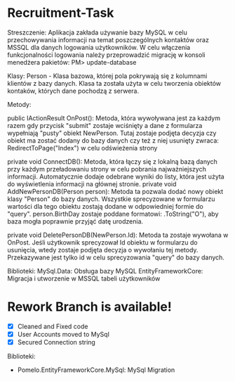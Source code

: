 # Recruitment-Task
Streszczenie:
Aplikacja zakłada używanie bazy MySQL w celu przechowywania informacji na temat poszczególnych kontaktów oraz MSSQL dla danych logowania użytkowników. 
W celu włączenia funkcjonalności logowania należy przeprowadzić migrację w konsoli menedżera pakietów: PM> update-database

Klasy:
Person - Klasa bazowa, której pola pokrywają się z kolumnami klientów z bazy danych. Klasa ta została użyta w celu tworzenia obiektów kontaków, których dane pochodzą z serwera. 

Metody:

public IActionResult OnPost(): Metoda, która wywoływana jest za każdym razem gdy przycisk "submit" zostaje wciśnięty a dane z formularza wypełniają "pusty" obiekt NewPerson. Tutaj zostaje podjęta decyzja czy obiekt ma zostać dodany do bazy danych czy też z niej usunięty 
zwraca:  RedirectToPage("Index") w celu odświeżenia strony

private void ConnectDB(): Metoda, która łączy się z lokalną bazą danych przy każdym przeładowaniu strony w celu pobrania najważniejszych informacji. Automatycznie dodaje odebrane wyniki do listy, która jest użyta do wyświetlenia informacji na głównej stronie.
private void AddNewPersonDB(Person person): Metoda ta pozwala dodać nowy obiekt klasy "Person" do bazy danych. Wszystkie sprecyzowane w formularzu wartości dla tego obiektu zostają dodane w odpowiedniej formie do "query". person.BirthDay zostaje poddane formatowi: .ToString("O"), aby baza mogła poprawnie przyjąć datę urodzenia.

private void DeletePersonDB(NewPerson.Id): Metoda ta zostaje wywołana w OnPost. Jeśli użytkownik sprecyzował Id obiektu w formularzu do usunięcia, wtedy zostaje podjęta decyzja o wywołaniu tej metody. Przekazywane jest tylko id w celu sprecyzowania "query" do bazy danych.

Biblioteki:
MySql.Data: Obsługa bazy MySQL
EntityFrameworkCore: Migracja i utworzenie w MSSQL tabeli użytkowników

 # Rework Branch is available!
 - [x] Cleaned and Fixed code
 - [x] User Accounts moved to MySql
 - [x] Secured Connection string

Biblioteki: 
* Pomelo.EntityFrameworkCore.MySql: MySql Migration
